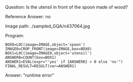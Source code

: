 Question: Is the utensil in front of the spoon made of wood?

Reference Answer: no

Image path: ./sampled_GQA/n437064.jpg

Program:

```
BOX0=LOC(image=IMAGE,object='spoon')
IMAGE0=CROP_FRONT(image=IMAGE,box=BOX0)
BOX1=LOC(image=IMAGE0,object='utensil')
ANSWER0=COUNT(box=BOX1)
ANSWER1=EVAL(expr="'yes' if {ANSWER0} > 0 else 'no'")
FINAL_RESULT=RESULT(var=ANSWER1)
```
Answer: "runtime error"

